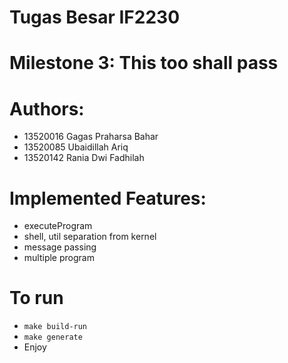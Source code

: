 # Tugas Besar IF2230

# Milestone 3: This too shall pass

# Authors:
- 13520016 Gagas Praharsa Bahar
- 13520085 Ubaidillah Ariq
- 13520142 Rania Dwi Fadhilah

# Implemented Features:

- executeProgram
- shell, util separation from kernel
- message passing
- multiple program

# To run
- `make build-run`
- `make generate`
- Enjoy
